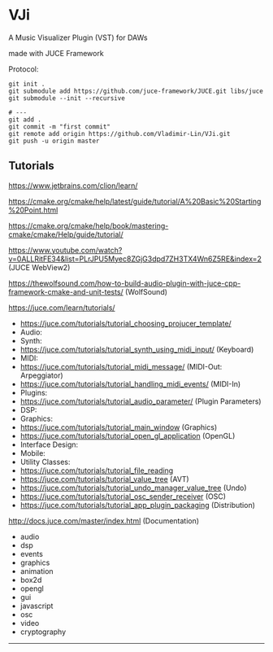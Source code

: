 # VJi

A Music Visualizer Plugin (VST) for DAWs

made with JUCE Framework

Protocol:

```shell
git init .
git submodule add https://github.com/juce-framework/JUCE.git libs/juce
git submodule --init --recursive

# ---
git add .
git commit -m "first commit"
git remote add origin https://github.com/Vladimir-Lin/VJi.git
git push -u origin master
```


## Tutorials

https://www.jetbrains.com/clion/learn/

https://cmake.org/cmake/help/latest/guide/tutorial/A%20Basic%20Starting%20Point.html

https://cmake.org/cmake/help/book/mastering-cmake/cmake/Help/guide/tutorial/

https://www.youtube.com/watch?v=0ALLRitFE34&list=PLrJPU5Myec8ZGjG3dpd7ZH3TX4Wn6Z5RE&index=2 (JUCE WebView2)

https://thewolfsound.com/how-to-build-audio-plugin-with-juce-cpp-framework-cmake-and-unit-tests/ (WolfSound)

https://juce.com/learn/tutorials/

- https://juce.com/tutorials/tutorial_choosing_projucer_template/
- Audio:
- Synth:
- https://juce.com/tutorials/tutorial_synth_using_midi_input/ (Keyboard)
- MIDI:
- https://juce.com/tutorials/tutorial_midi_message/ (MIDI-Out: Arpeggiator)
- https://juce.com/tutorials/tutorial_handling_midi_events/ (MIDI-In)
- Plugins:
- https://juce.com/tutorials/tutorial_audio_parameter/ (Plugin Parameters)
- DSP:
- Graphics:
- https://juce.com/tutorials/tutorial_main_window (Graphics)
- https://juce.com/tutorials/tutorial_open_gl_application (OpenGL)
- Interface Design:
- Mobile:
- Utility Classes:
- https://juce.com/tutorials/tutorial_file_reading
- https://juce.com/tutorials/tutorial_value_tree (AVT)
- https://juce.com/tutorials/tutorial_undo_manager_value_tree (Undo)
- https://juce.com/tutorials/tutorial_osc_sender_receiver (OSC)
- https://juce.com/tutorials/tutorial_app_plugin_packaging (Distribution)

http://docs.juce.com/master/index.html (Documentation)

- audio
- dsp
- events
- graphics
- animation
- box2d
- opengl
- gui
- javascript
- osc
- video
- cryptography

---

